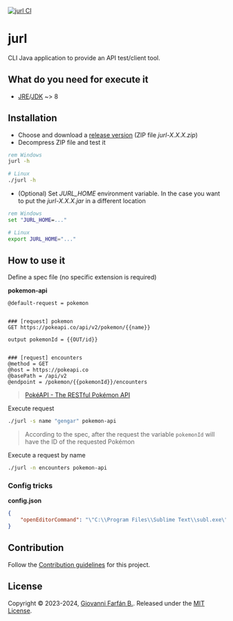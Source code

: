 [![jurl CI](https://github.com/gfarfanb/jurl/actions/workflows/maven.yml/badge.svg)](https://github.com/gfarfanb/jurl/actions/workflows/maven.yml)

# jurl
CLI Java application to provide an API test/client tool.


## What do you need for execute it

- [JRE](https://www.java.com/en/download/)/[JDK](https://www.oracle.com/java/technologies/downloads/) ~> 8


## Installation

- Choose and download a [release version](https://github.com/gfarfanb/jurl/releases) (ZIP file *jurl-X.X.X.zip*)
- Decompress ZIP file and test it

```bat
rem Windows
jurl -h
```

```sh
# Linux
./jurl -h
```

- (Optional) Set *JURL_HOME* environment variable. In the case you want to put the *jurl-X.X.X.jar*
in a different location

```bat
rem Windows
set "JURL_HOME=..."
```

```sh
# Linux
export JURL_HOME="..."
```


## How to use it

Define a spec file (no specific extension is required)

**pokemon-api**
```text
@default-request = pokemon


### [request] pokemon
GET https://pokeapi.co/api/v2/pokemon/{{name}}

output pokemonId = {{OUT/id}}


### [request] encounters
@method = GET
@host = https://pokeapi.co
@basePath = /api/v2
@endpoint = /pokemon/{{pokemonId}}/encounters
```
> [PokéAPI - The RESTful Pokémon API](https://pokeapi.co/)

Execute request
```sh
./jurl -s name "gengar" pokemon-api
```
> According to the spec, after the request the variable `pokemonId` will have the ID of the requested Pokémon

Execute a request by name
```sh
./jurl -n encounters pokemon-api
```


### Config tricks

**config.json**
```json
{
    "openEditorCommand": "\"C:\\Program Files\\Sublime Text\\subl.exe\" \"{{~win-separator~HTTP/response.path}}\""
}
```

## Contribution

Follow the [Contribution guidelines](.github/CONTRIBUTING.md) for this project.


## License

Copyright © 2023-2024, [Giovanni Farfán B.](https://github.com/gfarfanb). Released under the 
[MIT License](./LICENSE).
